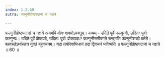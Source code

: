 ```yaml
---
index: 1.2.60
sutra: फल्गुनीप्रोष्ठपदानां च नक्षत्रे

---
```

फल्गुनीप्रोष्ठपदानां च नक्षत्रे अयमपि योगः शक्योऽवक्तुम्। कथम् - उदिते पूर्वे फल्गुन्यौ, उदिताः पूर्वाः फल्गुन्यः। उदिते पूर्वे प्रोष्ठपदे, उदिताः पूर्वाः प्रोष्ठपदाः? फल्गुनीसमीपगते चन्द्रमसि फल्गुनीशब्दो वर्तते। बहवस्तेऽर्थास्तत्र युक्तं बहुवचनम्। यदा तयोरेवाभिधानं तदा द्विवचनं भविष्यति ॥ फल्गुनीप्रोष्ठपदानां च नक्षत्रे ॥ 60 ॥